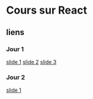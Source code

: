 # Cours sur React

## liens 

### Jour 1

[slide 1](https://docs.google.com/presentation/d/1WMQdl3zCTFjcv24R7rzCjWLLX9UIAvwXEVeOAxWNESg/edit?usp=share_link)
[slide 2](https://docs.google.com/presentation/d/1SyYXkyabcDl34cBXWvXI8ux9bVZATVUm3wRX1-AKUys/edit?usp=share_link)
[slide 3](https://docs.google.com/presentation/d/1fM5f4sxfRr2AClOYeA4g1r_cQFw3a-Z80RtoM7t06YQ/edit?usp=share_link)

### Jour 2

[slide 1](https://docs.google.com/presentation/d/1sx6vcaEntJk9ZTly5LjOtLe83ivt6oGnB36TgdOGrY4/edit?usp=share_link)

